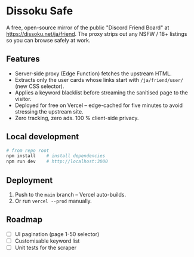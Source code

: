 # Dissoku Safe

A free, open-source mirror of the public "Discord Friend Board" at https://dissoku.net/ja/friend. The proxy strips out any NSFW / 18+ listings so you can browse safely at work.

## Features

* Server-side proxy (Edge Function) fetches the upstream HTML.
* Extracts only the user cards whose links start with `/ja/friend/user/` (new CSS selector).
* Applies a keyword blacklist before streaming the sanitised page to the visitor.
* Deployed for free on Vercel – edge-cached for five minutes to avoid stressing the upstream site.
* Zero tracking, zero ads. 100 % client-side privacy.

## Local development

```bash
# from repo root
npm install    # install dependencies
npm run dev    # http://localhost:3000
```

## Deployment

1. Push to the `main` branch – Vercel auto-builds.
2. Or run `vercel --prod` manually.

## Roadmap

- [ ] UI pagination (page 1-50 selector)
- [ ] Customisable keyword list
- [ ] Unit tests for the scraper
